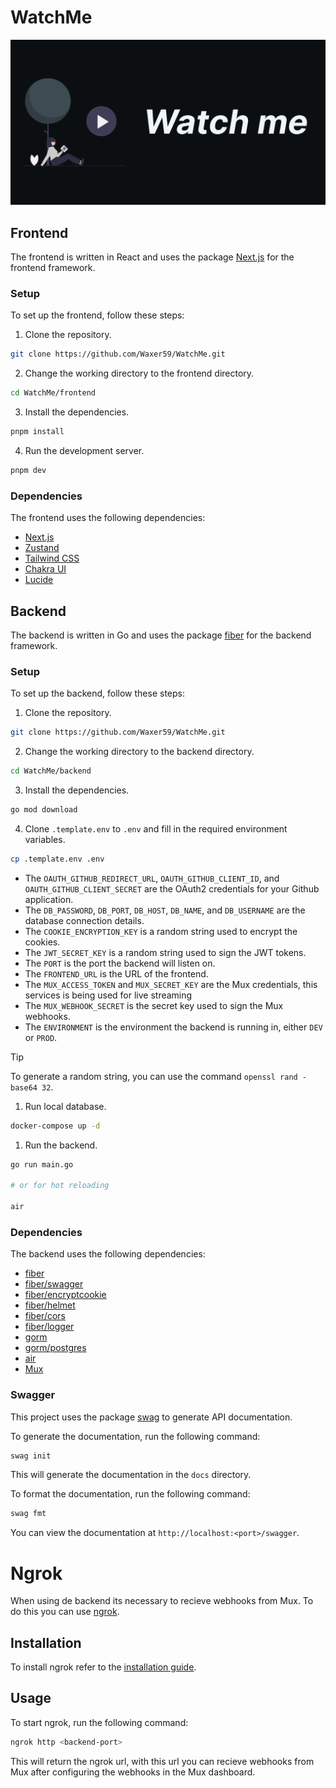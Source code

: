 # WatchMe

<img src="./docs/watchme-og.png" width="800px" />

## Frontend
The frontend is written in React and uses the package [Next.js](https://nextjs.org/) for the frontend framework.

### Setup

To set up the frontend, follow these steps:

1. Clone the repository.
 ```bash
 git clone https://github.com/Waxer59/WatchMe.git
 ```
2. Change the working directory to the frontend directory.
 ```bash
 cd WatchMe/frontend
 ```
3. Install the dependencies.
 ```bash
 pnpm install
 ```
4. Run the development server.
 ```bash
 pnpm dev
 ```

### Dependencies
The frontend uses the following dependencies:

- [Next.js](https://nextjs.org/)
- [Zustand](https://github.com/pmndrs/zustand)
- [Tailwind CSS](https://tailwindcss.com/)
- [Chakra UI](https://chakra-ui.com/)
- [Lucide](https://lucide.dev/)

## Backend
The backend is written in Go and uses the package [fiber](https://github.com/gofiber/fiber) for the backend framework.

### Setup

To set up the backend, follow these steps:

1. Clone the repository.
 ```bash
 git clone https://github.com/Waxer59/WatchMe.git
 ```
2. Change the working directory to the backend directory.
 ```bash
 cd WatchMe/backend
 ```
3. Install the dependencies.
 ```bash
 go mod download
 ```
4. Clone `.template.env` to `.env` and fill in the required environment variables.
 ```bash
 cp .template.env .env
 ```
* The `OAUTH_GITHUB_REDIRECT_URL`, `OAUTH_GITHUB_CLIENT_ID`, and `OAUTH_GITHUB_CLIENT_SECRET` are the OAuth2 credentials for your Github application.
* The `DB_PASSWORD`, `DB_PORT`, `DB_HOST`, `DB_NAME`, and `DB_USERNAME` are the database connection details.
* The `COOKIE_ENCRYPTION_KEY` is a random string used to encrypt the cookies.
* The `JWT_SECRET_KEY` is a random string used to sign the JWT tokens.
* The `PORT` is the port the backend will listen on.
* The `FRONTEND_URL` is the URL of the frontend.
* The `MUX_ACCESS_TOKEN` and `MUX_SECRET_KEY` are the Mux credentials, this services is being used for live streaming
* The `MUX_WEBHOOK_SECRET` is the secret key used to sign the Mux webhooks.
* The `ENVIRONMENT` is the environment the backend is running in, either `DEV` or `PROD`.

> [!TIP]
> To generate a random string, you can use the command `openssl rand -base64 32`.
1. Run local database.
 ```bash
 docker-compose up -d
 ```
1. Run the backend.
 ```bash
 go run main.go
 
 # or for hot reloading

 air
 ```

### Dependencies
The backend uses the following dependencies:

- [fiber](https://github.com/gofiber/fiber)
- [fiber/swagger](https://github.com/gofiber/swagger)
- [fiber/encryptcookie](https://github.com/gofiber/encryptcookie)
- [fiber/helmet](https://github.com/gofiber/helmet)
- [fiber/cors](https://github.com/gofiber/cors)
- [fiber/logger](https://github.com/gofiber/logger)
- [gorm](https://github.com/go-gorm/gorm)
- [gorm/postgres](https://github.com/go-gorm/postgres)
- [air](https://github.com/air-verse/air)
- [Mux](https://www.mux.com/)

### Swagger

This project uses the package [swag](https://github.com/gofiber/swagger) to generate API documentation.

To generate the documentation, run the following command:

```bash
swag init
```

This will generate the documentation in the `docs` directory.

To format the documentation, run the following command:

```bash
swag fmt
```

You can view the documentation at `http://localhost:<port>/swagger`.

# Ngrok

When using de backend its necessary to recieve webhooks from Mux. To do this you can use [ngrok](https://ngrok.com/).

## Installation

To install ngrok refer to the [installation guide](https://ngrok.com/docs/getting-started/).

## Usage

To start ngrok, run the following command:

```bash
ngrok http <backend-port>
```

This will return the ngrok url, with this url you can recieve webhooks from Mux after configuring the webhooks in the Mux dashboard.
